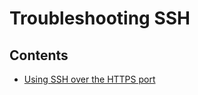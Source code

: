 # Troubleshooting SSH

## Contents

- [Using SSH over the HTTPS port](using-ssh-over-the-https-port.md)
